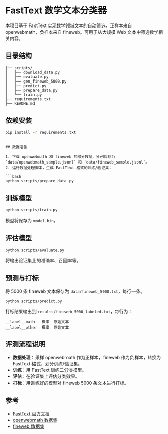 # FastText 数学文本分类器

本项目基于 FastText 实现数学领域文本的自动筛选，正样本来自 openwebmath，负样本来自 fineweb。可用于从大规模 Web 文本中筛选数学相关内容。

## 目录结构

```
├── scripts/
│   ├── download_data.py
│   ├── evaluate.py
│   ├── gen_fineweb_5000.py
│   ├── predict.py
│   ├── prepare_data.py
│   └── train.py
├── requirements.txt
├── README.md
```

## 依赖安装

```bash
pip install -r requirements.txt
```
```

## 数据准备

1. 下载 openwebmath 和 fineweb 的部分数据，分别保存为 `data/openwebmath_sample.jsonl` 和 `data/fineweb_sample.jsonl`。
2. 运行数据处理脚本，生成 FastText 格式的训练/验证集：

```bash
python scripts/prepare_data.py
```

## 训练模型

```bash
python scripts/train.py
```
模型将保存为 `model.bin`。

## 评估模型

```bash
python scripts/evaluate.py
```
将输出验证集上的准确率、召回率等。

## 预测与打标

将 5000 条 fineweb 文本保存为 `data/fineweb_5000.txt`，每行一条。

```bash
python scripts/predict.py
```
打标结果输出到 `results/fineweb_5000_labeled.txt`，每行为：
```
__label__math	概率	原始文本
__label__other	概率	原始文本
```

## 评测流程说明

- **数据处理**：采样 openwebmath 作为正样本，fineweb 作为负样本，转换为 FastText 格式，划分训练/验证集。
- **训练**：用 FastText 训练二分类模型。
- **评估**：在验证集上评估分类效果。
- **打标**：用训练好的模型对 fineweb 5000 条文本进行打标。

## 参考
- [FastText 官方文档](https://fasttext.cc/docs/en/supervised-tutorial.html)
- [openwebmath 数据集](https://huggingface.co/datasets/open-web-math/open-web-math)
- [fineweb 数据集](https://huggingface.co/datasets/HuggingFaceFW/fineweb)





